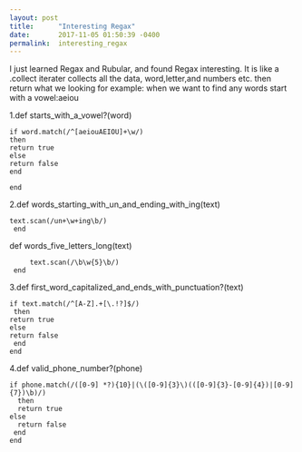 ```yaml
---
layout: post
title:      "Interesting Regax"
date:       2017-11-05 01:50:39 -0400
permalink:  interesting_regax
---
```



I just learned Regax and Rubular, and found Regax interesting. It is like a .collect iterater collects all the data, word,letter,and numbers etc. then return what we looking for example: when we want to find any words start with a vowel:aeiou 

1.def starts_with_a_vowel?(word)

    if word.match(/^[aeiouAEIOU]+\w/)
    then
    return true
    else
    return false
    end
	
    end 

2.def words_starting_with_un_and_ending_with_ing(text)

    text.scan(/un+\w+ing\b/)
     end

def words_five_letters_long(text)
     
		 text.scan(/\b\w{5}\b/)
     end

3.def first_word_capitalized_and_ends_with_punctuation?(text)
 
    if text.match(/^[A-Z].+[\.!?]$/)
     then
    return true
    else
    return false
     end
    end

4.def valid_phone_number?(phone)
   
    if phone.match(/([0-9] *?){10}|(\([0-9]{3}\)(([0-9]{3}-[0-9]{4})|[0-9]{7})\b)/)
      then
      return true
    else
      return false
     end
    end



